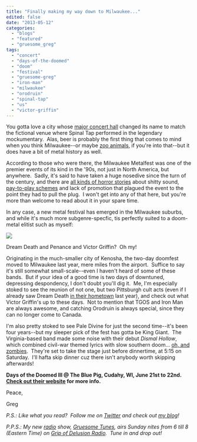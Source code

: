 ```yaml
---
title: "Finally making my way down to Milwaukee..."
edited: false
date: "2013-05-12"
categories:
  - "blogs"
  - "featured"
  - "gruesome_greg"
tags:
  - "concert"
  - "days-of-the-doomed"
  - "doom"
  - "festival"
  - "gruesome-greg"
  - "iron-man"
  - "milwaukee"
  - "orodruin"
  - "spinal-tap"
  - "us"
  - "victor-griffin"
---
```


You gotta love a city whose [major concert hall](http://www.shankhall.com/) changed its name to match the fictional venue where Spinal Tap performed in the legendary mockumentary.  Alas, beer is probably the first thing that comes to mind when you think Milwaukee--or maybe [zoo animals](http://www.milwaukeezoo.org/), if you're into that--but it does have a bit of metal history as well.

According to those who were there, the Milwaukee Metalfest was one of the premier events of its kind in the '90s, not just in North America, but anywhere.  Sadly, it's said to have taken a huge nosedive since the turn of the century, and there are [all kinds of horror stories](http://www.hellonearth.net/jackkoshickhallofshame.htm) about shitty sound, [pay-to-play schemes](http://www.ultimatemetal.com/forum/andy-sneap/305163-milwaukee-metal-fest-read.html) and lack of promotion that plagued the event to the point they had to pull the plug.  I won't get into any of that here, but you're more than welcome to read about it in your spare time.

In any case, a new metal festival has emerged in the Milwaukee suburbs, and while it's much more subgenre-specfic, tis perfectly suited to a doom-metal elitist such as myself:

![](http://www.daysofthedoomed.com/images/85663fb04f48d6e6640a815c0be4ce0f.jpg)

Dream Death and Penance and Victor Griffin?  Oh my!

Originating in the much-smaller city of Kenosha, the two-day doomfest moved to Milwaukee last year, mere miles from the airport.  Suffice to say it's still somewhat small-scale--even I haven't heard of some of these bands.  But if your idea of a good time is two days of downtuned, depressing despondency, I don't doubt you'll dig it.  Me, I'm especially stoked to see the reunion of not one, but two Pittsburgh cult acts (even if I already saw Dream Death [in their hometown](http://gruesomeviews.com/2012/04/25/amateur-concert-photography-hour-dream-deathargus-31st-st-pub-pittsburgh-april-21-2012/) last year), and check out what Victor Griffin's up to these days.  Not to mention that TGOS and Iron Man are always awesome, and catching Orodruin is always special, since they can no longer come to Canada.

I'm also pretty stoked to see Pale Divine for just the second time--it's been four years--but my sleeper pick of the fest has gotta be King Giant.  The Virginia-based band made some noise with their debut _Dismal Hollow_, which combined civil-war themed lyrics with slow southern doom... [oh, and zombies](http://www.youtube.com/watch?v=liXQI9bwuCk).  They're set to take the stage just before dinnertime, at 5:15 on Saturday.  I'll hafta skip dinner cuz there isn't anybody worth skipping afterwards!

**Days of the Doomed III @ The Blue Pig, Cudahy, WI, June 21st to 22nd.  [Check out their website](http://www.daysofthedoomed.com/Home_Page.html) for more info.**

Peace,

Greg

_P.S.: Like what you read?  Follow me on [Twitter](http://twitter.com/gruesomeviews) and check out [my blog](http://gruesomeviews.com/)!_

_P.P.S.: My new [radio](http://www.hellbound.ca/tag/radio/ "Posts tagged with radio") show, [Gruesome Tunes](http://gruesomeviews.com/category/music/gruesome-tunes/), airs Sunday nites from 6 till 8 (Eastern Time) on [Grip of Delusion Radio](http://www.steamingheathen.com/delusion/).  Tune in and drop out!_
